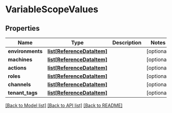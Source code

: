 # VariableScopeValues

## Properties
Name | Type | Description | Notes
------------ | ------------- | ------------- | -------------
**environments** | [**list[ReferenceDataItem]**](ReferenceDataItem.md) |  | [optional] 
**machines** | [**list[ReferenceDataItem]**](ReferenceDataItem.md) |  | [optional] 
**actions** | [**list[ReferenceDataItem]**](ReferenceDataItem.md) |  | [optional] 
**roles** | [**list[ReferenceDataItem]**](ReferenceDataItem.md) |  | [optional] 
**channels** | [**list[ReferenceDataItem]**](ReferenceDataItem.md) |  | [optional] 
**tenant_tags** | [**list[ReferenceDataItem]**](ReferenceDataItem.md) |  | [optional] 

[[Back to Model list]](../README.md#documentation-for-models) [[Back to API list]](../README.md#documentation-for-api-endpoints) [[Back to README]](../README.md)


